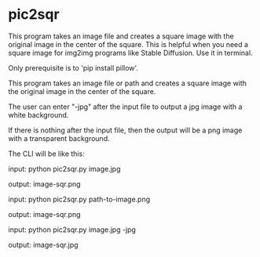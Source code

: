 # pic2sqr
This program takes an image file and creates a square image with the original image in the center of the square. 
This is helpful when you need a square image for img2img programs like Stable Diffusion.
Use it in terminal.

Only prerequisite is to 'pip install pillow'.

This program takes an image file or path and creates a square image with the original image in the center of the square.

The user can enter "-jpg" after the input file to output a jpg image with a white background.

If there is nothing after the input file, then the output will be a png image with a transparent background.

The CLI will be like this:

input: python pic2sqr.py image.jpg

output: image-sqr.png

input: python pic2sqr.py path-to-image.png

output: image-sqr.png

input: python pic2sqr.py image.jpg -jpg

output: image-sqr.jpg
